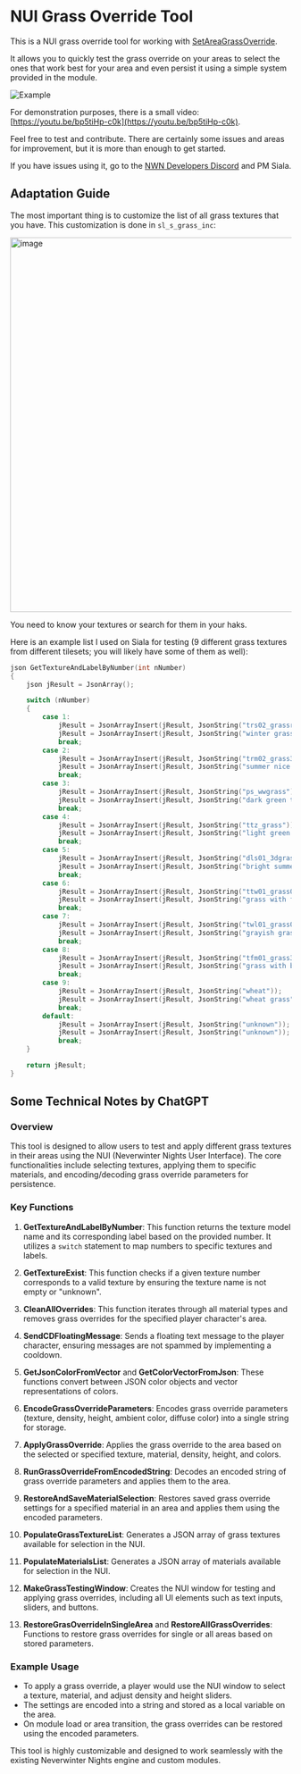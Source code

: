 # NUI Grass Override Tool

This is a NUI grass override tool for working with [SetAreaGrassOverride](https://lexicon.nwn.wiki/index.php/SetAreaGrassOverride).

It allows you to quickly test the grass override on your areas to select the ones that work best for your area and even persist it using a simple system provided in the module.

![Example](https://github.com/user-attachments/assets/e2c33bc1-f7af-46ca-9947-d70ead2fd101)

For demonstration purposes, there is a small video: [https://youtu.be/bp5tiHp-c0k](https://youtu.be/bp5tiHp-c0k).

Feel free to test and contribute. There are certainly some issues and areas for improvement, but it is more than enough to get started.

If you have issues using it, go to the [NWN Developers Discord](https://discord.gg/zHMubRfR) and PM Siala.

## Adaptation Guide

The most important thing is to customize the list of all grass textures that you have. This customization is done in `sl_s_grass_inc`:

<img width="671" alt="image" src="https://github.com/user-attachments/assets/77bab968-738a-489b-9652-9bbea58b0bcb">

You need to know your textures or search for them in your haks.

Here is an example list I used on Siala for testing (9 different grass textures from different tilesets; you will likely have some of them as well):

```cpp
json GetTextureAndLabelByNumber(int nNumber)
{
    json jResult = JsonArray();

    switch (nNumber)
    {
        case 1:
            jResult = JsonArrayInsert(jResult, JsonString("trs02_grassrim01"));
            jResult = JsonArrayInsert(jResult, JsonString("winter grass"));
            break;
        case 2:
            jResult = JsonArrayInsert(jResult, JsonString("trm02_grass3d"));
            jResult = JsonArrayInsert(jResult, JsonString("summer nice grass"));
            break;
        case 3:
            jResult = JsonArrayInsert(jResult, JsonString("ps_wwgrass"));
            jResult = JsonArrayInsert(jResult, JsonString("dark green thick grass"));
            break;
        case 4:
            jResult = JsonArrayInsert(jResult, JsonString("ttz_grass"));
            jResult = JsonArrayInsert(jResult, JsonString("light green thin grass"));
            break;
        case 5:
            jResult = JsonArrayInsert(jResult, JsonString("dls01_3dgrass01"));
            jResult = JsonArrayInsert(jResult, JsonString("bright summer grass"));
            break;
        case 6:
            jResult = JsonArrayInsert(jResult, JsonString("ttw01_grass01"));
            jResult = JsonArrayInsert(jResult, JsonString("grass with flowers"));
            break;
        case 7:
            jResult = JsonArrayInsert(jResult, JsonString("twl01_grass01"));
            jResult = JsonArrayInsert(jResult, JsonString("grayish grass"));
            break;
        case 8:
            jResult = JsonArrayInsert(jResult, JsonString("tfm01_grass3d"));
            jResult = JsonArrayInsert(jResult, JsonString("grass with big pink flowers"));
            break;
        case 9:
            jResult = JsonArrayInsert(jResult, JsonString("wheat"));
            jResult = JsonArrayInsert(jResult, JsonString("wheat grass"));
            break;
        default:
            jResult = JsonArrayInsert(jResult, JsonString("unknown"));
            jResult = JsonArrayInsert(jResult, JsonString("unknown"));
            break;
    }

    return jResult;
}
```


## Some Technical Notes by ChatGPT

### Overview

This tool is designed to allow users to test and apply different grass textures in their areas using the NUI (Neverwinter Nights User Interface). The core functionalities include selecting textures, applying them to specific materials, and encoding/decoding grass override parameters for persistence.

### Key Functions

1. **GetTextureAndLabelByNumber**: This function returns the texture model name and its corresponding label based on the provided number. It utilizes a `switch` statement to map numbers to specific textures and labels.

2. **GetTextureExist**: This function checks if a given texture number corresponds to a valid texture by ensuring the texture name is not empty or "unknown".

3. **CleanAllOverrides**: This function iterates through all material types and removes grass overrides for the specified player character's area.

4. **SendCDFloatingMessage**: Sends a floating text message to the player character, ensuring messages are not spammed by implementing a cooldown.

5. **GetJsonColorFromVector** and **GetColorVectorFromJson**: These functions convert between JSON color objects and vector representations of colors.

6. **EncodeGrassOverrideParameters**: Encodes grass override parameters (texture, density, height, ambient color, diffuse color) into a single string for storage.

7. **ApplyGrassOverride**: Applies the grass override to the area based on the selected or specified texture, material, density, height, and colors.

8. **RunGrassOverrideFromEncodedString**: Decodes an encoded string of grass override parameters and applies them to the area.

9. **RestoreAndSaveMaterialSelection**: Restores saved grass override settings for a specified material in an area and applies them using the encoded parameters.

10. **PopulateGrassTextureList**: Generates a JSON array of grass textures available for selection in the NUI.

11. **PopulateMaterialsList**: Generates a JSON array of materials available for selection in the NUI.

12. **MakeGrassTestingWindow**: Creates the NUI window for testing and applying grass overrides, including all UI elements such as text inputs, sliders, and buttons.

13. **RestoreGrasOverrideInSingleArea** and **RestoreAllGrassOverrides**: Functions to restore grass overrides for single or all areas based on stored parameters.

### Example Usage

- To apply a grass override, a player would use the NUI window to select a texture, material, and adjust density and height sliders.
- The settings are encoded into a string and stored as a local variable on the area.
- On module load or area transition, the grass overrides can be restored using the encoded parameters.

This tool is highly customizable and designed to work seamlessly with the existing Neverwinter Nights engine and custom modules.

